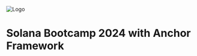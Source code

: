 ![Logo](https://jav69-public.s3.ap-southeast-1.amazonaws.com/SolaXRust.jpeg)

# Solana Bootcamp 2024 with Anchor Framework

